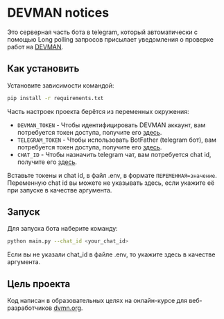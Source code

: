 # DEVMAN notices

Это серверная часть бота в telegram, который автоматически с помощью Long polling запросов
присылает уведомления о проверке работ на [DEVMAN](https://dvmn.org/).


## Как установить

Установите зависимости командой: 

```sh
pip install -r requirements.txt
```

Часть настроек проекта берётся из переменных окружения:

* `DEVMAN_TOKEN` - Чтобы идентифицировать DEVMAN аккаунт, вам потребуется токен доступа, получите его [здесь](https://dvmn.org/api/docs/).
* `TELEGRAM_TOKEN` - Чтобы использовать BotFather (telegram бот), вам потребуется токен доступа, получите его [здесь](https://telegram.me/BotFather).
* `CHAT_ID` - Чтобы назначить telegram чат, вам потребуется chat id, получите его [здесь](https://telegram.me/userinfobot).

Вставьте токены и chat id, в файл .env, в формате `ПЕРЕМЕННАЯ=значение`.
Переменную chat id вы можете не указывать здесь, если укажите её при запуске в качестве аргумента.


## Запуск

Для запуска бота наберите команду:

```sh
python main.py --chat_id <your_chat_id>
```

Если вы не указали chat_id в файле .env, то укажите здесь в качестве аргумента.


## Цель проекта

Код написан в образовательных целях на онлайн-курсе для веб-разработчиков [dvmn.org](https://dvmn.org/).
